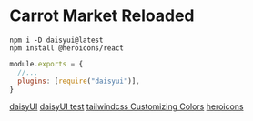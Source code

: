 # Carrot Market Reloaded

``` terminal
npm i -D daisyui@latest
npm install @heroicons/react
```

``` tailwind.config.js
module.exports = {
  //...
  plugins: [require("daisyui")],
}
```
[daisyUI](https://daisyui.com/docs/install/)
[daisyUI test](https://stackblitz.com/edit/daisyui-nextjs?file=tailwind.config.js)
[tailwindcss Customizing Colors](https://tailwindcss.com/docs/customizing-colors)
[heroicons](https://github.com/tailwindlabs/heroicons)
